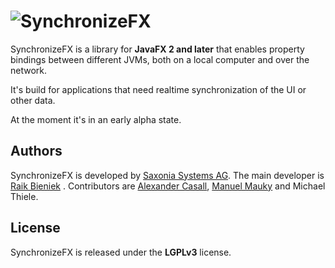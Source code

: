 # ![SynchronizeFX](https://raw.github.com/saxsys/SynchronizeFX/master/src/site/resources/images/synchronizeFX_logo.png)

SynchronizeFX is a library for **JavaFX 2 and later** that enables property bindings between different JVMs, both on a local computer and over the network.

It's build for applications that need realtime synchronization of the UI or other data.

At the moment it's in an early alpha state.

## Authors
SynchronizeFX is developed by [Saxonia Systems AG](https://github.com/saxsys). The main developer is [Raik Bieniek](https://github.com/rbi) . Contributors are [Alexander Casall](https://github.com/sialcasa), [Manuel Mauky](https://github.com/lestard) and Michael Thiele.

## License
SynchronizeFX is released under the **LGPLv3** license.
